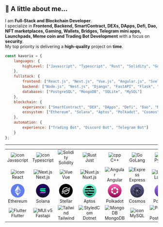 ## 👻 A little about me...

I am **Full-Stack and Blockchain Developer**.<br/>
I specialize in **Frontend, Backend, SmartContract, DEXs, DApps, Defi, Dao, NFT marketplaces, Gaming, Wallets, Bridges, Telegram mini apps, Launchpads, Meme coin and Trading Bot Development** with a focus on **security**.  
My top priority is delivering a **high-quality** project on **time**.

```javascript
const kavorix = {
    languages: {
        highLevel: ["Javascript", "Typescript", "Rust", "Solidity", "Go", "Python", "C++", "Ruby", "PHP", "Java", "SQL"],
    },
    fullstack: {
        frontend: ["React.js", "Next.js", "Vue.js", "Angular.js", "Svelte", "React Native", "Flutter", "Three.js"],
        backend: ["Node.js", "Nest.js", "Django", "FastAPI", "Flask", "Laravel", "ASP.Net", "Ruby on Rails", "C#", "Java"],
        databases: ["PostgreSQL", "MongoDB", "SQLite", "MySQL"]
    },
    blockchain: {
        experience: ["SmartContract", "DEX", "DApps", "Defi", "Dao", "NFT Marketplace", "Gaming", "Wallet", "Bridges", "Telegram Mini App", "Launchpads", "Meme coin"],
        ecosystem: ["Ethereum", "Solana", "Aptos", "Polkadot", "Cosmos", "Polygon", "Ton", "Tron", "Stellar", "Sui"]
    },
    automation: {
        experience: ["Trading Bot", "Discord Bot", "Telegram Bot"]
    }
};

```
<hr></hr>

<table align="center">
<!-- skill -->
  <tr>
    <td align="center" width="90">
      <img src="https://techstack-generator.vercel.app/js-icon.svg" alt="icon" width="55" height="55" />
      <br>Javascript
    </td>
    <td align="center" width="90">
      <img src="https://techstack-generator.vercel.app/ts-icon.svg" alt="icon" width="55" height="55" />
      <br>Typescript
    </td>
     <td align="center" width="90">
      <img src="https://skillicons.dev/icons?i=solidity" width="45" height="45" alt="Solidity" />
      <br>Solidity
    </td>
    <td align="center" width="90">
      <img src="https://skillicons.dev/icons?i=rust" width="45" height="45" alt="Rust" />
      <br>Just
    </td>
    <td align="center" width="90">
      <img src="https://skillicons.dev/icons?i=cpp" width="45" height="45" alt="cpp" />
      <br>C++
    </td>
    <td align="center" width="90">
      <img src="https://skillicons.dev/icons?i=go" width="45" height="45" alt="Go" />
      <br>GoLang
    </td>
    <td align="center" width="90">
      <img src="https://techstack-generator.vercel.app/python-icon.svg" alt="icon" width="55" height="55" />
      <br>Python
    </td>
    <td align="center" width="90">
      <img src="https://skillicons.dev/icons?i=php" width="45" height="45" alt="php" />
      <br>PHP
    </td>
    <td align="center" width="90">
      <img src="https://skillicons.dev/icons?i=ruby" width="45" height="45" alt="Ruby" />
      <br>Ruby
    </td>
    <td align="center" width="90">
      <img src="https://skillicons.dev/icons?i=java" width="45" height="45" alt="java" />
      <br>java
    </td>
  </tr>
<!-- framework -->
<tr>
    <td align="center" width="90">
      <img src="https://techstack-generator.vercel.app/react-icon.svg" alt="icon" width="55" height="55" />
      <br>React
    </td>
    <td align="center" width="90">
      <img src="https://skillicons.dev/icons?i=nextjs" width="45" height="45" alt="Next.js" />
      <br>Next.js
    </td>
    <td align="center" width="90">
      <img src="https://skillicons.dev/icons?i=vue" width="45" height="45" alt="Vue" />
      <br>Vue
    </td>
    <td align="center" width="90">
      <img src="https://skillicons.dev/icons?i=nuxtjs" width="45" height="45" alt="Nuxt.js" />
      <br>Nuxt.js
    </td>
    <td align="center" width="90">
      <img src="https://skillicons.dev/icons?i=angular" width="45" height="45" alt="Angular" />
      <br>Angular
    </td>
    <td align="center" width="90">
      <img src="https://skillicons.dev/icons?i=express" width="45" height="45" alt="Express" />
      <br>Express
    </td>
    <td align="center" width="90">
      <img src="https://skillicons.dev/icons?i=laravel" width="45" height="45" alt="Laravel" />
      <br>Laravel
    </td>
    <td align="center" width="90">
      <img src="https://skillicons.dev/icons?i=nodejs" width="45" height="45" alt="nodejs" />
      <br>Nodejs
    </td>
    <td align="center" width="90">
      <img src="https://techstack-generator.vercel.app/django-icon.svg" alt="icon" width="55" height="55" />
      <br>Django
    </td>
    <td align="center" width="90">
      <img src="https://skillicons.dev/icons?i=flask" width="45" height="45" alt="Flask" />
      <br>Flask
    </td>
  </tr>
<!-- common -->
<!-- network -->
<tr>
  <td align="center" width="90">
      <img src="./icons/ethereum.png" height="45" >
      <br>Ethereum
    </td>
    <td align="center" width="90">
      <img src="./icons/solana.png" height="45" >
      <br>Solana
    </td>
    <td align="center" width="90">
      <img src="./icons/stellar.png" height="45" >
      <br>Stellar
    </td>
    <td align="center" width="90">
      <img src="./icons/aptos1.png" height="45" >
      <br>Aptos
    </td>
    <td align="center" width="90">
      <img src="./icons/polkadot1.png" height="45" >
      <br>Polkadot
    </td>
    <td align="center" width="90">
      <img src="./icons/cosmos.png" height="45" >
      <br>Cosmos
    </td>
    <td align="center" width="90">
      <img src="./icons/polygon1.png" height="45" >
      <br>Polygon
    </td>
    <td align="center" width="90">
      <img src="./icons/ton.png" height="45" >
      <br>Ton
    </td>
    <td align="center" width="90">
      <img src="./icons/trx.png" height="45" >
      <br>Tron
    </td>
    <td align="center" width="90">
      <img src="./icons/sui.png" height="45" >
      <br>Sui
    </td>

  </tr>
  <tr>
  <td align="center" width="90">
      <img src="https://skillicons.dev/icons?i=flutter" width="45" height="45" alt="Flutter" />
      <br>Flutter
    </td>
    <td align="center" width="90">
      <img src="https://skillicons.dev/icons?i=fastapi" width="45" height="45" alt="MUI v5" />
      <br>Fastapi
    </td>
    <td align="center" width="90">
      <img src="https://skillicons.dev/icons?i=tailwind" width="45" height="45" alt="Tailwind" />
      <br>Tailwind
    </td>
    <td align="center" width="90">
      <img src="https://skillicons.dev/icons?i=dotnet" width="45" height="45" alt="StyledCom" />
      <br>Dotnet
    </td>
    <td align="center" width="90">
      <img src="https://skillicons.dev/icons?i=mongodb" width="45" height="45" alt="MongoDB" />
      <br>MongoDB
    </td>
    <td align="center" width="90">
      <img src="https://techstack-generator.vercel.app/mysql-icon.svg" alt="icon" width="55" height="55" />
      <br>MySQL
    </td>
    <td align="center" width="90">
      <img src="https://skillicons.dev/icons?i=postgres" width="45" height="45" alt="PostgreSQL" />
      <br>PostgreSQL
    </td>
    <td align="center" width="90">
      <img src="https://skillicons.dev/icons?i=sqlite" width="45" height="45" alt="SQLite" />
      <br>SQLite
    </td>
    <td align="center" width="90">
      <img src="https://skillicons.dev/icons?i=nestjs" width="45" height="45" alt="nestjs" />
      <br>Nestjs
    </td>
    <td align="center" width="90">
      <img src="https://skillicons.dev/icons?i=svelte" width="45" height="45" alt="svelte" />
      <br>Svelte
    </td>
  </tr>
  
</table>
